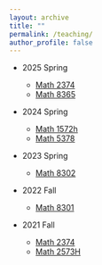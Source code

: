 ```yaml
---
layout: archive
title: ""
permalink: /teaching/
author_profile: false
---
```

- 2025 Spring
  - [Math 2374](https://erkaobao.github.io/math/teaching/2025_spring_2374) 
  - [Math 8365](https://erkaobao.github.io/math/teaching/2025_spring_8365)

- 2024 Spring
  - [Math 1572h](https://erkaobao.github.io/math/teaching/2024_spring_1572h) 
  - [Math 5378](https://erkaobao.github.io/math/teaching/2024_spring_5378)

- 2023 Spring
  - [Math 8302](https://erkaobao.github.io/math/teaching/2023_spring_8302)

- 2022 Fall
  - [Math 8301](https://erkaobao.github.io/math/teaching/2022_fall_8301)

- 2021 Fall
  - [Math 2374](https://erkaobao.github.io/math/teaching/2021_fall_2374)
  - [Math 2573H](https://erkaobao.github.io/math/teaching/2021_fall_2573h)
